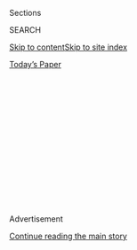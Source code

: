<div id="app">

<div>

<div>

<div>

<div class="NYTAppHideMasthead css-1q2w90k e1suatyy0">

<div class="section css-ui9rw0 e1suatyy2">

<div class="css-eph4ug er09x8g0">

<div class="css-6n7j50">

</div>

<span class="css-1dv1kvn">Sections</span>

<div class="css-10488qs">

<span class="css-1dv1kvn">SEARCH</span>

</div>

[Skip to content](#site-content)[Skip to site
index](#site-index)

</div>

<div class="css-10698na e1huz5gh0">

</div>

</div>

<div id="masthead-bar-one" class="section hasLinks css-15hmgas e1csuq9d3">

<div class="css-uqyvli e1csuq9d0">

</div>

<div class="css-1uqjmks e1csuq9d1">

</div>

<div class="css-9e9ivx">

[](https://myaccount.nytimes3xbfgragh.onion/auth/login?response_type=cookie&client_id=vi)

</div>

<div class="css-1bvtpon e1csuq9d2">

[Today’s
Paper](https://www.nytimes3xbfgragh.onion/section/todayspaper)

</div>

</div>

</div>

</div>

<div data-aria-hidden="false">

<div id="site-content" data-role="main">

<div>

<div class="css-1aor85t" style="opacity:0.000000001;z-index:-1;visibility:hidden">

<div class="css-1hqnpie">

<div class="css-epjblv">

<span class="css-17xtcya">[The
Upshot](/section/upshot)</span><span class="css-x15j1o">|</span><span class="css-fwqvlz">Hate
Paperwork? Medicaid Recipients Will Be Drowning in
It</span>

</div>

<div class="css-k008qs">

<div class="css-1iwv8en">

<span class="css-18z7m18"></span>

<div>

</div>

</div>

<span class="css-1n6z4y">https://nyti.ms/2Deofmp</span>

<div class="css-1705lsu">

<div class="css-4xjgmj">

<div class="css-4skfbu" data-role="toolbar" data-aria-label="Social Media Share buttons, Save button, and Comments Panel with current comment count" data-testid="share-tools">

  - 
  - 
  - 
  - 
    
    <div class="css-6n7j50">
    
    </div>

  - 
  - 

</div>

</div>

</div>

</div>

</div>

</div>

<div class="css-13pd83m">

</div>

<div id="top-wrapper" class="css-1sy8kpn">

<div id="top-slug" class="css-l9onyx">

Advertisement

</div>

[Continue reading the main
story](#after-top)

<div class="ad top-wrapper" style="text-align:center;height:100%;display:block;min-height:250px">

<div id="top" class="place-ad" data-position="top" data-size-key="top">

</div>

</div>

<div id="after-top">

</div>

</div>

<div>

<div class="css-v5btjw etb61u70">

<div class="css-h03alg etb61u71">

Upshot

</div>

</div>

<div id="sponsor-wrapper" class="css-1hyfx7x">

<div id="sponsor-slug" class="css-19vbshk">

Supported by

</div>

[Continue reading the main
story](#after-sponsor)

<div id="sponsor" class="ad sponsor-wrapper" style="text-align:center;height:100%;display:block">

</div>

<div id="after-sponsor">

</div>

</div>

<div class="css-186x18t">

</div>

<div class="css-1vkm6nb ehdk2mb0">

# Hate Paperwork? Medicaid Recipients Will Be Drowning in It

</div>

Kentucky’s new Medicaid waiver will ask low-income people to jump over
hurdles to keep their coverage. Evidence suggests that many will fail.

<div class="css-18e8msd">

<div class="css-vp77d3 epjyd6m0">

<div class="css-1baulvz">

By [<span class="css-1baulvz last-byline" itemprop="name">Margot
Sanger-Katz</span>](http://www.nytimes3xbfgragh.onion/by/margot-sanger-katz)

</div>

</div>

  - Jan. 18,
    2018

  - 
    
    <div class="css-4xjgmj">
    
    <div class="css-d8bdto" data-role="toolbar" data-aria-label="Social Media Share buttons, Save button, and Comments Panel with current comment count" data-testid="share-tools">
    
      - 
      - 
      - 
      - 
        
        <div class="css-6n7j50">
        
        </div>
    
      - 
      - 
    
    </div>
    
    </div>

</div>

</div>

<div class="section meteredContent css-1r7ky0e" name="articleBody" itemprop="articleBody">

<div class="css-79elbk" data-testid="photoviewer-wrapper">

<div class="css-z3e15g" data-testid="photoviewer-wrapper-hidden">

</div>

<div class="css-1a48zt4 ehw59r15" data-testid="photoviewer-children">

![<span class="css-cnj6d5 e1z0qqy90" itemprop="copyrightHolder"><span class="css-1ly73wi e1tej78p0">Credit...</span><span>Case
Jernigan</span></span>](https://static01.graylady3jvrrxbe.onion/images/2017/12/22/upshot/00up-tower/00up-tower-articleLarge.jpg?quality=75&auto=webp&disable=upscale)

</div>

</div>

<div class="css-1fanzo5 StoryBodyCompanionColumn">

<div class="css-53u6y8">

In 2003, Washington State was facing a budget crisis and wanted to
reduce spending on Medicaid. Instead of requiring people to establish
their eligibility annually, the legislature began requiring them to do
so twice a year, and added some paperwork. It worked: Enrollment in the
health insurance program fell by more than 40,000 children in a year.

In the early 2000s, Louisiana wanted to maximize the number of eligible
children who signed up for coverage, so officials simplified the sign-up
process. It also worked: Enrollment surged, and the number of
administrative cancellations fell by 20 percentage points.

In 2006, Congress asked states to verify the citizenship of
beneficiaries by seeking their birth certificates. Across the country,
children’s Medicaid enrollment dropped, despite scant evidence that
ineligible children had been signed up. That policy was reversed as part
of the Affordable Care Act in 2010.

The Trump administration’s decision to approve a first-of-its-kind work
requirement for Kentucky’s Medicaid program last week has inspired
concern that the program will [leave behind Medicaid
beneficiaries](https://www.nytimes3xbfgragh.onion/2018/01/11/upshot/medicaid-work-requirements-trump.html?_r=0)
who are unable to find or keep work. But a large body of social science
suggests that the mere requirement of documenting work hours is likely
to cause many eligible people to lose coverage, too.

</div>

</div>

<div class="css-1fanzo5 StoryBodyCompanionColumn">

<div class="css-53u6y8">

“Without being tremendously well organized, it can be easy to fail,”
said Donald Moynihan, a professor of public affairs at the University of
Wisconsin-Madison, who is writing a book on the effects of
administrative burdens. Researchers have studied the ways complexity can
reduce sign-ups for [workplace pension
plans](https://institutional.vanguard.com/iam/pdf/CRRATEP_AutoEnrollDefault.pdf?cbdForceDomain=false),
participation in food stamps and [turnout in
elections](http://law.osu.edu/electionlaw/litigation/documents/Ohio559.pdf),
he noted. “These sorts of little barriers are ways in which humans get
tripped up all the time when they’re trying to do something that might
benefit them.”

Anyone who has ever forgotten to pay a bill on time, or struggled to
assemble all the necessary forms of identification before heading to the
D.M.V., is likely to sympathize with how administrative hurdles can
stymie someone. But these may be especially daunting for the poor, who
tend to have less stable work schedules and less access to resources
that can simplify compliance: reliable transportation, a bank account,
internet access.<span class="css-8l6xbc evw5hdy0"> </span>There is also
a lot of research about the Medicaid program, specifically, that shows
that sign-ups fall when states make their program more complicated.

The Kentucky program won’t just create a work requirement for some
beneficiaries; it will set up a broader obstacle course of
administrative rules. Many beneficiaries will be asked to pay monthly
premiums to the state to retain their coverage, as little as $1 a month
for some very poor families, who are unlikely to have bank accounts.

They will be asked to notify Medicaid officials any time their income
changes. Their benefits could rise or fall depending on whether they get
an annual checkup, or take a financial literacy course. Beneficiaries
who fail to renew their coverage promptly at the end of a year will be
locked out for as long as six months. Beneficiaries who are “medically
frail” can get an exemption from the work requirement, but they will
need to submit a doctor’s note.

Kentucky officials argue that the changes will give beneficiaries [more
dignity and promote personal
responsibility](https://www.nytimes3xbfgragh.onion/2018/01/12/health/kentucky-medicaid-work.html?rref=collection%2Fbyline%2Fabby-goodnough&action=click&contentCollection=undefined&region=stream&module=stream_unit&version=latest&contentPlacement=1&pgtype=collection).
But they also estimate that [around 100,000 fewer
people](https://www.medicaid.gov/Medicaid-CHIP-Program-Information/By-Topics/Waivers/1115/downloads/ky/ky-health-pa2.pdf)
will be enrolled in the program by the end of five years. There are
about 1.3 million Medicaid recipients in Kentucky.

</div>

</div>

<div class="css-1fanzo5 StoryBodyCompanionColumn">

<div class="css-53u6y8">

Medicaid premiums are not unprecedented, and they’ve been studied. The
results have typically been [reductions in
enrollment](https://www.kff.org/medicaid/issue-brief/the-effects-of-premiums-and-cost-sharing-on-low-income-populations-updated-review-of-research-findings/).
Laura Dague, a professor of health policy at Texas A\&M who has studied
the effects of small premiums, found that both frequency and cost tend
to [cause drops in
enrollment](https://ccf.georgetown.edu/wp-content/uploads/2012/03/Dague-Premiums.pdf).
“Any time the state requires more contact from the eligible population
or enrolled population, you lose people at those places of contact,” she
said.

Kentucky now will ask its beneficiaries to interact with the state
monthly, both to pay premiums and to document the time they’ve worked or
pursued work. A few missed premiums or work filings could cost them
their coverage, even if they continue to work the required number of
hours.

Renewals, historically, have also been associated with drops in
enrollment, even among eligible people. Washington State officials were
surprised by their experiment in checking families’ eligibility, said
Mary Wood, an assistant director of the state’s Medicaid program. When
the state asked the families why they were dropping coverage for their
children, they learned that many families remained eligible but had
simply lost track of the paperwork.

“If you were busy and you forgot to do it, you would lose coverage,” she
said. Two years after making the policy change, Washington State
reversed it, as part of a broader effort at simplifying the sign-up
process. Since then, the state has invested heavily in making renewal a
default for most families, by searching electronic databases to figure
out who is eligible without having to ask them.

Other states have seen similar effects. Jason Helgerson, New York’s
Medicaid director, was the Medicaid director in Wisconsin in 2008 when
the state started using data from other public programs to sign up
people for Medicaid.

“We picked up almost 100,000 people on our first day under the new
rule,” he said.

Wisconsin and Washington haven’t been the only states to push for
simplification. While states have typically tended to turn dials of
complexity up or down depending on state budget constraints and
political control, Medicaid programs started trending in the same
direction in recent years.

Louisiana made enrolling every eligible child a priority, and, by
[making renewals
easier](http://ccf.georgetown.edu/wp-content/uploads/2008/03/Louisiana-Expansion-Simplification-Outreach.pdf),
it was able to slash plan cancellations.

</div>

</div>

<div class="css-1fanzo5 StoryBodyCompanionColumn">

<div class="css-53u6y8">

The Affordable Care Act helped [codify that
simplification](https://www.healthaffairs.org/do/10.1377/hpb20110127.77698/full/),
by [requiring all
states](https://kaiserfamilyfoundation.files.wordpress.com/2013/04/8391.pdf)
to use the same definitions of income, to use electronic databases
whenever possible, and to eliminate [other eligibility
rules](http://ccf.georgetown.edu/wp-content/uploads/2008/03/Louisiana-Expansion-Simplification-Outreach.pdf)
that made it harder and more time consuming for people to seek coverage.
The [goal of
simplification](https://www.nytimes3xbfgragh.onion/2015/01/29/upshot/the-goal-was-simplicity-instead-theres-a-many-headed-medicaid.html)
has been to enroll as many eligible people as possible, and drive down
the uninsured rate.

The Kentucky waiver will be a shift in the opposite direction, toward
more rules, paperwork and ways for Medicaid patients to lose their
coverage if they don’t keep up. Nine other states have asked to make
similar program changes. Champions for the policy say the new rules will
help teach low-income people to take more responsibility for their
health.

Advocates for the poor are disappointed. “It’s sad to me that we’re
going to have to go through this proof again if these things really get
implemented,” said Judith Solomon, a vice president for health policy at
the liberal Center on Budget and Policy Priorities. “There is no doubt
in my mind that the experience will be the same.”

</div>

</div>

</div>

<div>

</div>

<div>

</div>

<div>

</div>

<div>

<div id="bottom-wrapper" class="css-1ede5it">

<div id="bottom-slug" class="css-l9onyx">

Advertisement

</div>

[Continue reading the main
story](#after-bottom)

<div id="bottom" class="ad bottom-wrapper" style="text-align:center;height:100%;display:block;min-height:90px">

</div>

<div id="after-bottom">

</div>

</div>

</div>

</div>

</div>

## Site Index

<div>

</div>

## Site Information Navigation

  - [© <span>2020</span> <span>The New York Times
    Company</span>](https://help.nytimes3xbfgragh.onion/hc/en-us/articles/115014792127-Copyright-notice)

<!-- end list -->

  - [NYTCo](https://www.nytco.com/)
  - [Contact
    Us](https://help.nytimes3xbfgragh.onion/hc/en-us/articles/115015385887-Contact-Us)
  - [Work with us](https://www.nytco.com/careers/)
  - [Advertise](https://nytmediakit.com/)
  - [T Brand Studio](http://www.tbrandstudio.com/)
  - [Your Ad
    Choices](https://www.nytimes3xbfgragh.onion/privacy/cookie-policy#how-do-i-manage-trackers)
  - [Privacy](https://www.nytimes3xbfgragh.onion/privacy)
  - [Terms of
    Service](https://help.nytimes3xbfgragh.onion/hc/en-us/articles/115014893428-Terms-of-service)
  - [Terms of
    Sale](https://help.nytimes3xbfgragh.onion/hc/en-us/articles/115014893968-Terms-of-sale)
  - [Site
    Map](https://spiderbites.nytimes3xbfgragh.onion)
  - [Help](https://help.nytimes3xbfgragh.onion/hc/en-us)
  - [Subscriptions](https://www.nytimes3xbfgragh.onion/subscription?campaignId=37WXW)

</div>

</div>

</div>

</div>
